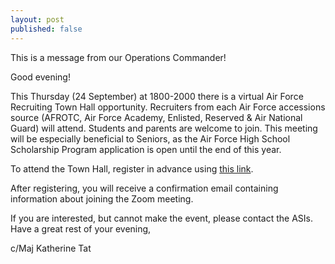 ```yaml
---
layout: post
published: false
---
```

This is a message from our Operations Commander! 

Good evening!

This Thursday (24 September) at 1800-2000 there is a virtual Air Force Recruiting Town Hall opportunity. Recruiters from each Air Force accessions source (AFROTC, Air Force Academy, Enlisted, Reserved & Air National Guard) will attend. Students and parents are welcome to join.
This meeting will be especially beneficial to Seniors, as the Air Force High School Scholarship Program application is open until the end of this year.

To attend the Town Hall, register in advance using [this link](https://www.zoomgov.com/meeting/register/vJIsdOqgqDMiGXFuMu5B3cpKn__zApygthw).

After registering, you will receive a confirmation email containing information about joining the Zoom meeting.

If you are interested, but cannot make the event, please contact the ASIs.
Have a great rest of your evening,

c/Maj Katherine Tat